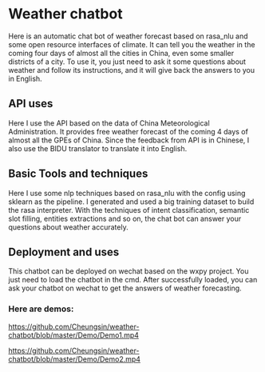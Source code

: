 # Weather chatbot

Here is an automatic chat bot of weather forecast based on rasa_nlu and some open resource interfaces of climate. It can tell you the weather in the coming four days of almost all the cities in China, even some smaller districts of a city. To use it, you just need to ask it some questions about weather and follow its instructions, and it will give back the answers to you in English.

## API uses
Here I use the API based on the data of China Meteorological Administration. It provides free weather forecast of the coming 4 days of almost all the GPEs of China.
Since the feedback from API is in Chinese, I also use the BIDU translator to translate it into English.

## Basic Tools and techniques 
Here I use some nlp techniques based on rasa_nlu with the config using sklearn as the pipeline. I generated and used a big training dataset to build the rasa interpreter. With the techniques of intent classification, semantic slot filling, entities extractions and so on, the chat bot can answer your questions about weather accurately. 

## Deployment and uses
This chatbot can be deployed on wechat based on the wxpy project. You just need to load the chatbot in the cmd. After successfully loaded, you can ask your chatbot on wechat to get the answers of weather forecasting.

### Here are demos:

https://github.com/Cheungsin/weather-chatbot/blob/master/Demo/Demo1.mp4

https://github.com/Cheungsin/weather-chatbot/blob/master/Demo/Demo2.mp4
